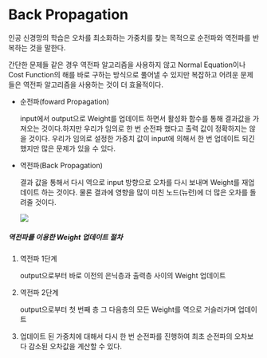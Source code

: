 # Back Propagation

인공 신경망의 학습은 오차를 최소화하는 가중치를 찾는 목적으로 순전파와 역전파를 반복하는 것을 말한다.

간단한 문제들 같은 경우 역전파 알고리즘을 사용하지 않고 Normal Equation이나 Cost Function의 해를 바로 구하는 방식으로 풀어낼 수 있지만 복잡하고 어려운 문제들은 역전파 알고리즘을 사용하는 것이 더 효율적이다.

- 순전파(foward Propagation)

  input에서 output으로 Weight를 업데이트 하면서 활성화 함수를 통해 결과값을 가져오는 것이다.하지만 우리가 임의로 한 번 순전파 했다고 출력 값이 정확하지는 않을 것이다. 우리가 임의로 설정한 가중치 값이 input에 의해서 한 번 업데이트 되긴 했지만 많은 문제가 있을 수 있다.

- 역전파(Back Propagation)

  결과 값을 통해서 다시 역으로 input 방향으로 오차를 다시 보내며 Weight를 재업데이트 하는 것이다. 물론 결과에 영향을 많이 미친 노드(뉴런)에 더 많은 오차를 돌려줄 것이다.

  ![](https://i.stack.imgur.com/H1KsG.png)

##### 역전파를 이용한 Weight 업데이트 절차

1. 역전파 1단계

   output으로부터 바로 이전의 은닉층과 출력층 사이의 Weight 업데이트

2. 역전파 2단계

   output으로부터 첫 번째 층 그 다음층의 모든 Weight를 역으로 거슬러가며 업데이트

3. 업데이트 된 가중치에 대해서 다시 한 번 순전파를 진행하여 최초 순전파의 오차보다 감소된 오차값을 계산할 수 있다.